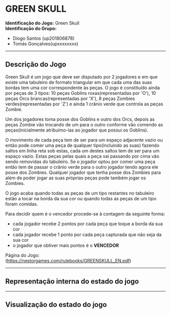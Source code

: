 # GREEN SKULL

**Identificação do Jogo:** Green Skull  
**Identificação do Grupo:**  
- Diogo Santos (up201806878)  
- Tomás Gonçalves(upxxxxxxxx)

---

## Descrição do Jogo

Green Skull é um jogo que deve ser disputado por 2 jogadores e em que existe uma tabuleiro de formato triangular em que cada uma das suas bordas tem uma cor correspondente ás peças. O jogo é constituído ainda por peças de 3 tipos: 10 peças Goblins roxas(representadas por 'O'), 10 peças Orcs brancas(representadas por 'X'), 8 peças Zombies verdes(representadas por 'Z') e ainda 1 crânio verde que controla as peças Zombie.

Um dos jogadores toma posse dos Goblins e outro dos Orcs, depois as peças Zombie vão trocando de um para o outro conforme vão comendo as peças(inicialmente atribuímo-las ao jogador que possui os Goblins).

O movimento de cada peça tem de ser para um espaço adjacente vazio ou então pode comer uma peça de qualquer tipo(incluindo as suas) fazendo saltos em linha reta sob estas, cada um destes saltos tem de ser para um espaço vazio. Estas peças pelas quais a peça vai passando por cima vão sendo removidas do tabuleiro. Se o jogador optou por comer uma peça então tem de passar o crânio verde para o outro jogador tendo agora ele posse dos Zombies. Qualquer jogador que tenha posse dos Zombies para além de poder jogar as suas próprias peças pode também jogar os Zombies.

O jogo acaba quando todas as peças de um tipo restantes no tabuleiro estão a tocar na borda da sua cor ou quando todas as peças de um tipo foram comidas.

Para decidir quem é o vencedor procede-se à contagem da seguinte forma:  
- cada jogador recebe 2 pontos por cada peça que toque a borda da sua cor  
- cada jogador recebe 1 ponto por cada peça capturada que não seja da sua cor  
- o jogador que obtiver mais pontos é o **VENCEDOR**  

Página do Jogo: (https://nestorgames.com/rulebooks/GREENSKULL_EN.pdf)

---

## Representação interna do estado do jogo

---

## Visualização do estado do jogo




